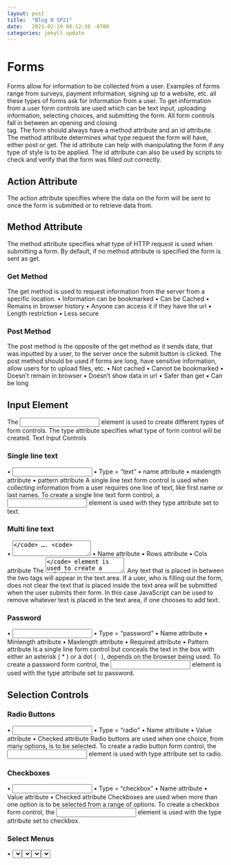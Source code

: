 ```yaml
---
layout: post
title:  "Blog 0 SP21"
date:   2021-02-19 08:12:38 -0700
categories: jekyll update
---
```


<h1>Forms</h1>
Forms allow for information to be collected from a user. Examples of forms range from surveys, payment information, signing up to a website, etc. all these types of forms ask for information from a user. To get information from a user form controls are used which can be text input, uploading information, selecting choices, and submitting the form.
All form controls fall in between an opening and closing <form> tag. The form should always have a method attribute and an id attribute. The method attribute determines what type request the form will have, either post or get. The id attribute can help with manipulating the form if any type of style is to be applied. The id attribute can also be used by scripts to check and verify that the form was filled out correctly.
<h2>Action Attribute</h2>
The action attribute specifies where the data on the form will be sent to once the form is submitted or to retrieve data from.
<h2>Method Attribute</h2>
The method attribute specifies what type of HTTP request is used when submitting a form. By default, if no method attribute is specified the form is sent as get.
<h3>Get Method</h3>	
The get method is used to request information from the server from a specific location.
•	Information can be bookmarked
•	Can be Cached 
•	Remains in browser history
•	Anyone can access it if they have the url
•	Length restriction
•	Less secure
<h3>Post Method</h3>
The post method is the opposite of the get method as it sends data, that was inputted by a user, to the server once the submit button is clicked. The post method should be used if forms are long, have sensitive information, allow users for to upload files, etc.
•	Not cached
•	Cannot be bookmarked
•	Doesn’t remain in browser
•	Doesn’t show data in url
•	Safer than get
•	Can be long
<h2>Input Element</h2>
The <code><input></code> element is used to create different types of form controls. The type attribute specifies what type of form control will be created.
Text Input Controls
<h3>Single line text</h3>
•	<code><input></code>
•	Type = “text”
•	name attribute 
•	maxlength attribute
•	pattern attribute
A single line text form control is used when collecting information from a user requires one line of text, like first name or last names. To create a single line text form control, a <code><input></code> element is used with they type attribute set to text.
 
 
<h3>Multi line text</h3>
•	<code><textarea></code> …. <code></textarea></code> 
•	Name attribute
•	Rows attribute
•	Cols attribute
The <code><textarea></code> element is used to create a multiline text input. Unlike the other form controls, the <code><textarea></code> element has a closing tag, <code></textarea></code>. Any text that is placed in between the two tags will appear in the text area. If a user, who is filling out the form, does not clear the text that is placed inside the text area will be submitted when the user submits their form. In this case JavaScript can be used to remove whatever text is placed in the text area, if one chooses to add text.
 
<h3>Password</h3>
•	<code><input></code>
•	Type = “password”
•	Name attribute
•	Minlength attribute
•	Maxlength attribute
•	Required attribute
•	Pattern attribute 
Is a single line form control but conceals the text in the box with either an asterisk ( * ) or a dot ( ∙ ), depends on the browser being used. To create a password form control, the <code><input></code> element is used with the type attribute set to password.
 
 
<h2>Selection Controls</h2>
<h3>Radio Buttons</h3>
•	<code><input></code>
•	Type = “radio”
•	Name attribute
•	Value attribute
•	Checked attribute
Radio buttons are used when one choice, from many options, is to be selected. To create a radio button form control, the <code><input></code> element is used with type attribute set to radio.
 
 
<h3>Checkboxes</h3>
•	<code><input></code>
•	Type = “checkbox”
•	Name attribute
•	Value attribute
•	Checked attribute
Checkboxes are used when more than one option is to be selected from a range of options. To create a checkbox form control, the <code><input></code> element is used with the type attribute set to checkbox.
 
<h3>Select Menus</h3>
•	<code><select></code> element
•	Name attribute
•	<code><option></code> element
•	Value attribute
•	Selected attribute
•	Multiple attribute
The <code><select></code> element is used to make drop down menus with options that can be selected. To create a dropdown menu, that has options to be selected, an opening and closing <code><select></code> tag are needed to be used. To create the options in the dropdown menu, the <code><option></code> element needs to be nested inside the <code><select></code> element. Whatever text is placed between the opening <code><option></code> tag and the closing <code><option></code> tag will show in the drop-down menu box.
 
 
<h2>Form Submit</h2>
<h3>Submit</h3>
•	<code><input></code>
•	Type = “submit”
•	Name attribute
•	Value attribute
<h3>Button</h3>
•	<code><button></code>
A <code><button></code> element can be used to make a submit button or for any other type of button functionality on the form. A <code><button></code> element used to submit a form can be easier to style than an <code><input></code> element that is used to submit a form.
Label Element
Form controls should have a <code><label></code> element associated with them. To associate a <code><label></code> element with a an <code><input></code> element the <code><input></code> element’s id attribute will need to match the <code><label></code> element’s for attribute. One could also place the input element inside label element to achieve the same goal. Adding a <code><label></code> element to a form control is important as it gives visual users an association with the form control, a screen reader is able to read the label, and if a user can click the label to active the form control.
 

Should have a label element
•	Text entry fields
•	Radio buttons
•	Check boxes
•	Select menus
Exceptions
•	Buttons
•	Hidden Inputs

<h2>Grouping Form Elements</h2> 
<h3>Fieldset and Legend</h3>
The <code><fieldset></code> element can be used to group form elements together to better structure a form. This can be useful especially in long forms since one can group similar types of elements together to better present to the user.
The <code><legend></code> element is used right after the <code><fieldset></code> element. The <code><legend></code> element provides a caption to provide information and better identify the <fieldset> group. 
<h3>Form Validation</h3>
Whenever there are messages or some form of error indicating that certain areas in a form have not been entered correctly that is an indication of form validation. One-way form validation is used is through the users side, this can be done by either using JavaScript or HTML validation features. Using the HTML for form validations can make a faster running form but is not as customizable as using JavaScript. The other way to check for form validation is by having the server check the form once it’s been submitted. The server check should be a last line of defense where it is the last thing that checks the form to make sure everything is filled out correctly. If there are errors it should prompt the user that there are errors that need to be changed.
